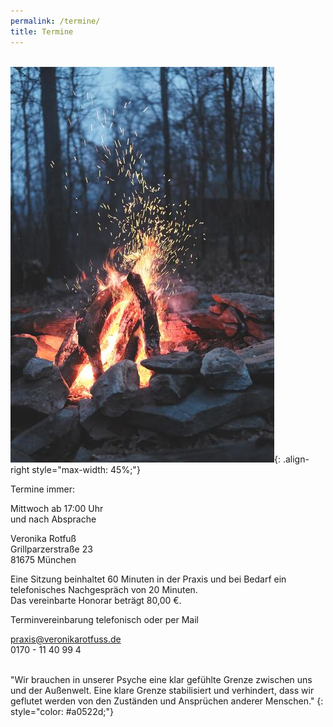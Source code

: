 ```yaml
---
permalink: /termine/
title: Termine
---
```

\
![Feuer](/assets/images/Termine_Feuer_klein.jpg){: .align-right style="max-width: 45%;"}

Termine immer:

Mittwoch ab 17:00 Uhr\
und nach Absprache

Veronika Rotfuß\
Grillparzerstraße 23\
81675 München

Eine Sitzung beinhaltet 60 Minuten in der Praxis und bei Bedarf ein telefonisches Nachgespräch von 20 Minuten.\
Das vereinbarte Honorar beträgt 80,00 €.

Terminvereinbarung telefonisch oder per Mail

praxis@veronikarotfuss.de\
0170 - 11 40 99 4

<br>
"Wir brauchen in unserer Psyche eine klar gefühlte Grenze zwischen uns und der Außenwelt. Eine klare Grenze stabilisiert und verhindert, dass wir geflutet werden von den Zuständen und Ansprüchen anderer Menschen."  
{: style="color: #a0522d;"}
